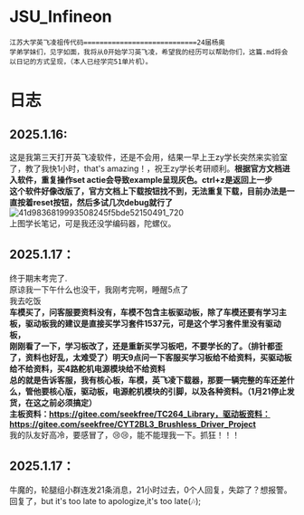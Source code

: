  # JSU_Infineon
	江苏大学英飞凌祖传代码============================24届杨奥
	学弟学妹们，见字如面，我将从0开始学习英飞凌，希望我的经历可以帮助你们，这篇.md将会以日记的方式呈现，（本人已经学完51单片机）。  
 # 日志
 ## **2025.1.16**:  
 这是我第三天打开英飞凌软件，还是不会用，结果一早上王zy学长突然来实验室了，教了我快1小时，that's amazing！，祝王zy学长考研顺利。**根据官方文档进入软件，重复操作set actie会导致example呈现灰色。ctrl+z是返回上一步**  
 **这个软件好像改版了，官方文档上下载按钮找不到，无法重复下载，目前办法是一直按着reset按钮，然后多试几次debug就行了**
 ![41d9836819993508245f5bde52150491_720](https://github.com/user-attachments/assets/03dfcd51-3e49-4d8c-903c-1c14bb322ed2)  
 上图学长笔记，可是我还没学编码器，陀螺仪。  

 ## **2025.1.17**： 
 终于期末考完了.  
 原谅我一下午什么也没干，我刚考完啊，睡醒5点了  
 我去吃饭   
 **车模买了，问客服要资料没有，车模不包含主板驱动板，除了车模还要有学习主板，驱动板我的建议是直接买学习套件1537元，可是这个学习套件里没有驱动板，**  
 **刚刚看了一下，学习板改了，还是重新买学习板吧，不要学长的了。（排针都歪了，资料也好乱，太难受了）明天9点问一下客服买学习板给不给资料，买驱动板给不给资料，买4路舵机电源模块给不给资料**   
 **总的就是告诉客服，我有核心板，车模，英飞凌下载器，那要一辆完整的车还差什么，管他要核心版，驱动板，电源舵机模块的引脚，以及各种资料。（1月21停止发货，在这之前必须搞定）**  
 **主板资料：https://gitee.com/seekfree/TC264_Library，驱动板资料：https://gitee.com/seekfree/CYT2BL3_Brushless_Driver_Project**  
 我的队友好高冷，要感冒了，😢😢，能不能理我一下。抓狂！！！  
  ## **2025.1.17**： 
  牛魔的，轮腿组小群连发21条消息，21小时过去，0个人回复，失踪了？想报警。  
  回复了，but it's too late to apologize,it's too late(🎶);  
  

